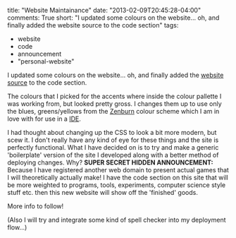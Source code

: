 title: "Website Maintainance"
date: "2013-02-09T20:45:28-04:00"
comments: True
short: "I updated some colours on the website... oh, and finally added the website source to the code section"
tags:
- website
- code
- announcement
- "personal-website"

I updated some colours on the website... oh, and finally added the [website source][website] to the code section.

The colours that I picked for the accents where inside the colour pallette I was working from, but looked pretty gross. I changes them up to use only the blues, greens/yellows from the [Zenburn][zenburn] colour scheme which I am in love with for use in a [IDE][ide].

I had thought about changing up the CSS to look a bit more modern, but scew it. I don't really have any kind of eye for these things and the site is perfectly functional. What I have decided on is to try and make a generic 'boilerplate' version of the site I developed along with a better method of deploying changes. Why? __SUPER SECRET HIDDEN ANNOUNCEMENT:__ Because I have registered another web domain to present actual games that I will theoretically actually make! I have the code section on this site that will be more weighted to programs, tools, experiments, computer science style stuff etc. then this new website will show off the 'finished' goods.

More info to follow!

(Also I will try and integrate some kind of spell checker into my deployment flow...)


[zenburn]: http://deletionpedia.dbatley.com/w/index.php?title=Zenburn_%28deleted_28_Apr_2008_at_16:13%29
[ide]: http://en.wikipedia.org/wiki/Integrated_development_environment
[website]:http://nathanrosspowell.com/code/personal-website "NRP - Code - Personal Website" 
